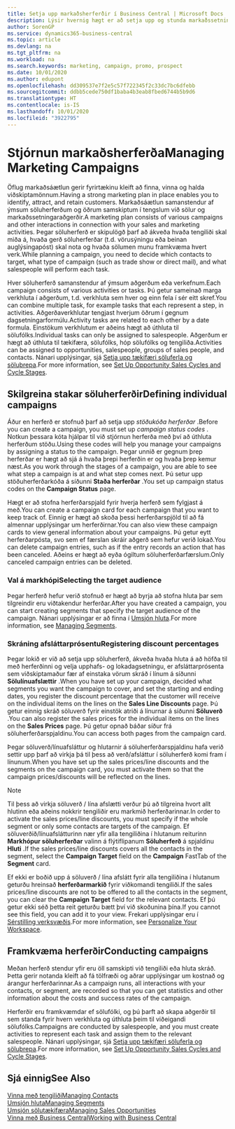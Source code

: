 ```yaml
---
title: Setja upp markaðsherferðir í Business Central | Microsoft Docs
description: Lýsir hvernig hægt er að setja upp og stunda markaðssetningarherferðir í Business Central til að hjálpa þér að koma auga á og laða að viðföng og varðveita viðskiptamenn.
author: SorenGP
ms.service: dynamics365-business-central
ms.topic: article
ms.devlang: na
ms.tgt_pltfrm: na
ms.workload: na
ms.search.keywords: marketing, campaign, promo, prospect
ms.date: 10/01/2020
ms.author: edupont
ms.openlocfilehash: dd309537e7f2e5c57f722345f2c33dc7bc6dfebb
ms.sourcegitcommit: ddbb5cede750df1baba4b3eab8fbed6744b5b9d6
ms.translationtype: HT
ms.contentlocale: is-IS
ms.lasthandoff: 10/01/2020
ms.locfileid: "3922795"
---
```

# <a name="managing-marketing-campaigns"></a><span data-ttu-id="71f10-103">Stjórnun markaðsherferða</span><span class="sxs-lookup"><span data-stu-id="71f10-103">Managing Marketing Campaigns</span></span>
<span data-ttu-id="71f10-104">Öflug markaðsáætlun gerir fyrirtækinu kleift að finna, vinna og halda viðskiptamönnum.</span><span class="sxs-lookup"><span data-stu-id="71f10-104">Having a strong marketing plan in place enables you to identify, attract, and retain customers.</span></span> <span data-ttu-id="71f10-105">Markaðsáætlun samanstendur af ýmsum söluherferðum og öðrum samskiptum í tengslum við sölur og markaðssetningaraðgerðir.</span><span class="sxs-lookup"><span data-stu-id="71f10-105">A marketing plan consists of various campaigns and other interactions in connection with your sales and marketing activities.</span></span> <span data-ttu-id="71f10-106">Þegar söluherferð er skipulögð þarf að ákveða hvaða tengiliði skal miða á, hvaða gerð söluherferðar (t.d. vörusýningu eða beinan auglýsingapóst) skal nota og hvaða sölumen munu framkvæma hvert verk.</span><span class="sxs-lookup"><span data-stu-id="71f10-106">While planning a campaign, you need to decide which contacts to target, what type of campaign (such as trade show or direct mail), and what salespeople will perform each task.</span></span>

<span data-ttu-id="71f10-107">Hver söluherferð samanstendur af ýmsum aðgerðum eða verkefnum.</span><span class="sxs-lookup"><span data-stu-id="71f10-107">Each campaign consists of various activities or tasks.</span></span> <span data-ttu-id="71f10-108">Þú getur sameinað marga verkhluta í aðgerðum, t.d. verkhluta sem hver og einn fela í sér eitt skref.</span><span class="sxs-lookup"><span data-stu-id="71f10-108">You can combine multiple task, for example tasks that each represent a step, in activities.</span></span> <span data-ttu-id="71f10-109">Aðgerðaverkhlutar tengjast hverjum öðrum í gegnum dagsetningarformúlu.</span><span class="sxs-lookup"><span data-stu-id="71f10-109">Activity tasks are related to each other by a date formula.</span></span> <span data-ttu-id="71f10-110">Einstökum verkhlutum er aðeins hægt að úthluta til sölufólks.</span><span class="sxs-lookup"><span data-stu-id="71f10-110">Individual tasks can only be assigned to salespeople.</span></span> <span data-ttu-id="71f10-111">Aðgerðum er hægt að úthluta til tækifæra, sölufólks, hóp sölufólks og tengiliða.</span><span class="sxs-lookup"><span data-stu-id="71f10-111">Activities can be assigned to opportunities, salespeople, groups of sales people, and contacts.</span></span> <span data-ttu-id="71f10-112">Nánari upplýsingar, sjá [Setja upp tækifæri söluferla og söluþrepa](marketing-how-setup-opportunity-sales-cycles-stages.md).</span><span class="sxs-lookup"><span data-stu-id="71f10-112">For more information, see [Set Up Opportunity Sales Cycles and Cycle Stages](marketing-how-setup-opportunity-sales-cycles-stages.md).</span></span>

## <a name="defining-individual-campaigns"></a><span data-ttu-id="71f10-113">Skilgreina stakar söluherferðir</span><span class="sxs-lookup"><span data-stu-id="71f10-113">Defining individual campaigns</span></span>
<span data-ttu-id="71f10-114">Áður en herferð er stofnuð þarf að setja upp *stöðukóða herferðar* .</span><span class="sxs-lookup"><span data-stu-id="71f10-114">Before you can create a campaign, you must set up *campaign status codes* .</span></span> <span data-ttu-id="71f10-115">Notkun þessara kóta hjálpar til við stjórnun herferða með því að úthluta herferðum stöðu.</span><span class="sxs-lookup"><span data-stu-id="71f10-115">Using these codes will help you manage your campaigns by assigning a status to the campaign.</span></span> <span data-ttu-id="71f10-116">Þegar unnið er gegnum þrep herferðar er hægt að sjá á hvaða þrepi herferðin er og hvaða þrep kemur næst.</span><span class="sxs-lookup"><span data-stu-id="71f10-116">As you work through the stages of a campaign, you are able to see what step a campaign is at and what step comes next.</span></span> <span data-ttu-id="71f10-117">Þú setur upp stöðuherferðarkóða á síðunni **Staða herferðar** .</span><span class="sxs-lookup"><span data-stu-id="71f10-117">You set up campaign status codes on the **Campaign Status** page.</span></span>

<span data-ttu-id="71f10-118">Hægt er að stofna herferðarspjald fyrir hverja herferð sem fylgjast á með.</span><span class="sxs-lookup"><span data-stu-id="71f10-118">You can create a campaign card for each campaign that you want to keep track of.</span></span> <span data-ttu-id="71f10-119">Einnig er hægt að skoða þessi herferðarspjöld til að fá almennar upplýsingar um herferðirnar.</span><span class="sxs-lookup"><span data-stu-id="71f10-119">You can also view these campaign cards to view general information about your campaigns.</span></span>
<span data-ttu-id="71f10-120">Þú getur eytt herferðarpósta, svo sem ef færslan skráir aðgerð sem hefur verið lokað.</span><span class="sxs-lookup"><span data-stu-id="71f10-120">You can delete campaign entries, such as if the entry records an action that has been canceled.</span></span> <span data-ttu-id="71f10-121">Aðeins er hægt að eyða ógiltum söluherferðarfærslum.</span><span class="sxs-lookup"><span data-stu-id="71f10-121">Only canceled campaign entries can be deleted.</span></span>

### <a name="selecting-the-target-audience"></a><span data-ttu-id="71f10-122">Val á markhópi</span><span class="sxs-lookup"><span data-stu-id="71f10-122">Selecting the target audience</span></span>
<span data-ttu-id="71f10-123">Þegar herferð hefur verið stofnuð er hægt að byrja að stofna hluta þar sem tilgreindir eru viðtakendur herferðar.</span><span class="sxs-lookup"><span data-stu-id="71f10-123">After you have created a campaign, you can start creating segments that specify the target audience of the campaign.</span></span> <span data-ttu-id="71f10-124">Nánari upplýsingar er að finna í [Umsjón hluta](marketing-segments.md).</span><span class="sxs-lookup"><span data-stu-id="71f10-124">For more information, see [Managing Segments](marketing-segments.md).</span></span>

### <a name="registering-discount-percentages"></a><span data-ttu-id="71f10-125">Skráning afsláttarprósentu</span><span class="sxs-lookup"><span data-stu-id="71f10-125">Registering discount percentages</span></span>
<span data-ttu-id="71f10-126">Þegar lokið er við að setja upp söluherferð, ákveða hvaða hluta á að höfða til með herferðinni og velja upphafs- og lokadagsetningu, er afsláttarprósenta sem viðskiptamaður fær af einstaka vörum skráð í línum á síðunni **Sölulínuafslættir** .</span><span class="sxs-lookup"><span data-stu-id="71f10-126">When you have set up your campaign, decided what segments you want the campaign to cover, and set the starting and ending dates, you register the discount percentage that the customer will receive on the individual items on the lines on the **Sales Line Discounts** page.</span></span> <span data-ttu-id="71f10-127">Þú getur einnig skráð söluverð fyrir einstök atriði á línurnar á síðunni **Söluverð** .</span><span class="sxs-lookup"><span data-stu-id="71f10-127">You can also register the sales prices for the individual items on the lines on the **Sales Prices** page.</span></span> <span data-ttu-id="71f10-128">Þú getur opnað báðar síður frá söluherferðarspjaldinu.</span><span class="sxs-lookup"><span data-stu-id="71f10-128">You can access both pages from the campaign card.</span></span>

 <span data-ttu-id="71f10-129">Þegar söluverð/línuafsláttur og hlutarnir á söluherferðarspjaldinu hafa verið settir upp þarf að virkja þá til þess að verð/afsláttur í söluherferð komi fram í línunum.</span><span class="sxs-lookup"><span data-stu-id="71f10-129">When you have set up the sales prices/line discounts and the segments on the campaign card, you must activate them so that the campaign prices/discounts will be reflected on the lines.</span></span>

> [!NOTE]  
>   <span data-ttu-id="71f10-130">Til þess að virkja söluverð / lína afslætti verður þú að tilgreina hvort allt hlutinn eða aðeins nokkrir tengiliðir eru markmið herferðarinnar.</span><span class="sxs-lookup"><span data-stu-id="71f10-130">In order to activate the sales prices/line discounts, you must specify if the whole segment or only some contacts are targets of the campaign.</span></span> <span data-ttu-id="71f10-131">Ef söluverðið/línuafslátturinn nær yfir alla tengiliðina í hlutanum reiturinn **Markhópur söluherferðar** valinn á flýtiflipanum **Söluherferð** á spjaldinu **Hluti** .</span><span class="sxs-lookup"><span data-stu-id="71f10-131">If the sales prices/line discounts covers all the contacts in the segment, select the **Campaign Target** field on the **Campaign** FastTab of the **Segment** card.</span></span>

<span data-ttu-id="71f10-132">Ef ekki er boðið upp á söluverð / lína afslátt fyrir alla tengiliðina í hlutanum geturðu hreinsað **herferðarmarkið** fyrir viðkomandi tengiliði.</span><span class="sxs-lookup"><span data-stu-id="71f10-132">If the sales prices/line discounts are not to be offered to all the contacts in the segment, you can clear the **Campaign Target** field for the relevant contacts.</span></span> <span data-ttu-id="71f10-133">Ef þú getur ekki séð þetta reit geturðu bætt því við skoðunina þína.</span><span class="sxs-lookup"><span data-stu-id="71f10-133">If you cannot see this field, you can add it to your view.</span></span> <span data-ttu-id="71f10-134">Frekari upplýsingar eru í [Sérstilling verksvæðis](ui-personalization-user.md).</span><span class="sxs-lookup"><span data-stu-id="71f10-134">For more information, see [Personalize Your Workspace](ui-personalization-user.md).</span></span>

## <a name="conducting-campaigns"></a><span data-ttu-id="71f10-135">Framkvæma herferðir</span><span class="sxs-lookup"><span data-stu-id="71f10-135">Conducting campaigns</span></span>
<span data-ttu-id="71f10-136">Meðan herferð stendur yfir eru öll samskipti við tengiliði eða hluta skráð. Þetta gerir notanda kleift að fá tölfræði og aðrar upplýsingar um kostnað og árangur herferðarinnar.</span><span class="sxs-lookup"><span data-stu-id="71f10-136">As a campaign runs, all interactions with your contacts, or segment, are recorded so that you can get statistics and other information about the costs and success rates of the campaign.</span></span>

<span data-ttu-id="71f10-137">Herferðir eru framkvæmdar ef sölufólki, og þú þarft að skapa aðgerðir til sem standa fyrir hvern verkhluta og úthluta þeim til viðeigandi sölufólks.</span><span class="sxs-lookup"><span data-stu-id="71f10-137">Campaigns are conducted by salespeople, and you must create activities to represent each task and assign them to the relevant salespeople.</span></span> <span data-ttu-id="71f10-138">Nánari upplýsingar, sjá [Setja upp tækifæri söluferla og söluþrepa](marketing-how-setup-opportunity-sales-cycles-stages.md).</span><span class="sxs-lookup"><span data-stu-id="71f10-138">For more information, see [Set Up Opportunity Sales Cycles and Cycle Stages](marketing-how-setup-opportunity-sales-cycles-stages.md).</span></span>

## <a name="see-also"></a><span data-ttu-id="71f10-139">Sjá einnig</span><span class="sxs-lookup"><span data-stu-id="71f10-139">See Also</span></span>
[<span data-ttu-id="71f10-140">Vinna með tengiliði</span><span class="sxs-lookup"><span data-stu-id="71f10-140">Managing Contacts</span></span>](marketing-contacts.md)  
[<span data-ttu-id="71f10-141">Umsjón hluta</span><span class="sxs-lookup"><span data-stu-id="71f10-141">Managing Segments</span></span>](marketing-segments.md)  
[<span data-ttu-id="71f10-142">Umsjón sölutækifæra</span><span class="sxs-lookup"><span data-stu-id="71f10-142">Managing Sales Opportunities</span></span>](marketing-manage-sales-opportunities.md)  
[<span data-ttu-id="71f10-143">Vinna með Business Central</span><span class="sxs-lookup"><span data-stu-id="71f10-143">Working with Business Central</span></span>](ui-work-product.md)  
